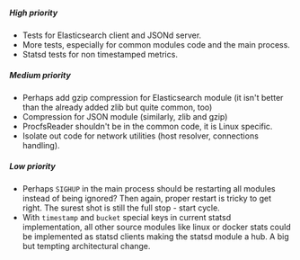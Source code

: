 

##### High priority

* Tests for Elasticsearch client and JSONd server.
* More tests, especially for common modules code and the main process.
* Statsd tests for non timestamped metrics.


##### Medium priority

* Perhaps add gzip compression for Elasticsearch module (it isn't better
  than the already added zlib but quite common, too)
* Compression for JSON module (similarly, zlib and gzip)
* ProcfsReader shouldn't be in the common code, it is Linux specific.
* Isolate out code for network utilities (host resolver, connections handling).


##### Low priority

* Perhaps `SIGHUP` in the main process should be restarting all modules instead of
  being ignored? Then again, proper restart is tricky to get right. The surest shot
  is still the full stop - start cycle.
* With `timestamp` and `bucket` special keys in current statsd implementation,
  all other source modules like linux or docker stats could be implemented as statsd
  clients making the statsd module a hub. A big but tempting architectural change.
